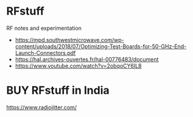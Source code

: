# RFstuff
RF notes and experimentation

* https://mpd.southwestmicrowave.com/wp-content/uploads/2018/07/Optimizing-Test-Boards-for-50-GHz-End-Launch-Connectors.pdf
* https://hal.archives-ouvertes.fr/hal-00776483/document
* https://www.youtube.com/watch?v=2obqoCY6IL8
# BUY RFstuff in India
https://www.radiojitter.com/
